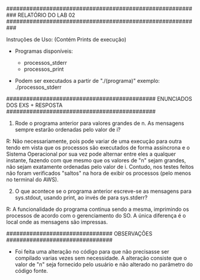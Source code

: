 ###########################################################
		     RELATÓRIO DO LAB 02 
###########################################################

Instruções de Uso:
(Contém Prints de execução)
- Programas disponíveis:
	- processos_stderr
	- processos_print

- Podem ser executados a partir de "./(programa)"
exemplo: ./processos_stderr


#############################################
	ENUNCIADOS DOS EXS + RESPOSTA
#############################################

1) Rode o programa anterior para valores grandes de n. As
mensagens sempre estarão ordenadas pelo valor de i?

R: Não necessariamente, pois pode variar de uma execução para outra tendo em vista que os processos são executados de forma assíncrona e o Sistema Operacional por sua vez pode alternar entre eles a qualquer instante, fazendo com que mesmo que os valores de "n" sejam grandes, não sejam exatamente ordenadas pelo valor de i.
Contudo, nos testes feitos não foram verificados "saltos" na hora de exibir os processos (pelo menos no terminal do AWS).

2) O que acontece se o programa anterior escreve-se as mensagens
para sys.stdout, usando print, ao invés de para sys.stderr?

R: A funcionalidade do programa continua sendo a mesma, imprimindo os processos de acordo com o gerenciamento do SO. A única diferença é o local onde as mensagens são impressas.

################################
	   OBSERVAÇÕES
################################

- Foi feita uma alteração no código para que não precisasse ser compilado varias vezes sem necessidade.
A alteração consiste que o valor de "n" seja fornecido pelo usuário e não alterado no parâmetro do código fonte.








